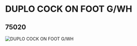 # DUPLO COCK ON FOOT G/WH
## 75020
![DUPLO COCK ON FOOT G/WH](https://lc-www-live-s.legocdn.com/media/bricks/5/2/75020.jpg)